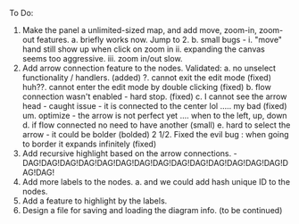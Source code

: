 To Do:

1. Make the panel a unlimited-sized map, and add move, zoom-in, zoom-out features.
   a. briefly works now. Jump to 2.
   b. small bugs - 
       i. "move" hand still show up when click on zoom in
       ii. expanding the canvas seems too aggressive.
       iii. zoom in/out slow.
2. Add arrow connection feature to the nodes. Validated:
   a. no unselect functionality / handlers. (added)
        ?. cannot exit the edit mode (fixed)
           huh??. cannot enter the edit mode by double clicking  (fixed)
   b. flow connection wasn't enabled - hard stop. (fixed) 
   c. I cannot see the arrow head - caught issue - it is connected to the center lol ..... my bad (fixed)
       um. optimize - the arrow is not perfect yet .... when to the left, up, down 
   d. if flow connected no need to have another (small)
   e. hard to select the arrow - it could be bolder (bolded)
2 1/2. Fixed the evil bug : when going to border it expands infinitely  (fixed)
3. Add recursive highlight based on the arrow connections. - DAG!DAG!DAG!DAG!DAG!DAG!DAG!DAG!DAG!DAG!DAG!DAG!DAG!DAG!DAG!DAG!
4. Add more labels to the nodes.
   a. and we could add hash unique ID to the nodes.
5. Add a feature to highlight by the labels.
6. Design a file for saving and loading the diagram info.
(to be continued)